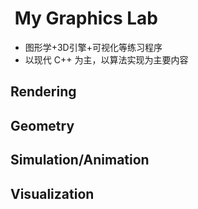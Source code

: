 #  My Graphics Lab

- 图形学+3D引擎+可视化等练习程序
- 以现代 C++ 为主，以算法实现为主要内容

## Rendering

## Geometry

## Simulation/Animation

## Visualization